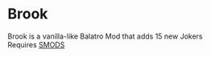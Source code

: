 # Brook
Brook is a vanilla-like Balatro Mod that adds 15 new Jokers  
Requires [SMODS](https://github.com/Steamodded/smods)
